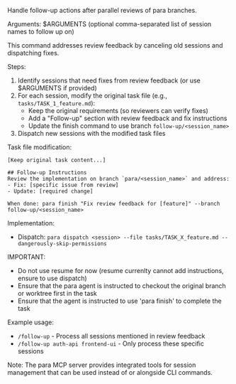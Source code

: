 Handle follow-up actions after parallel reviews of para branches.

Arguments: $ARGUMENTS (optional comma-separated list of session names to follow up on)

This command addresses review feedback by canceling old sessions and dispatching fixes.

Steps:
1. Identify sessions that need fixes from review feedback (or use $ARGUMENTS if provided)
2. For each session, modify the original task file (e.g., `tasks/TASK_1_feature.md`):
   - Keep the original requirements (so reviewers can verify fixes)
   - Add a "Follow-up" section with review feedback and fix instructions
   - Update the finish command to use branch `follow-up/<session_name>`
3. Dispatch new sessions with the modified task files

Task file modification:
```
[Keep original task content...]

## Follow-up Instructions
Review the implementation on branch `para/<session_name>` and address:
- Fix: [specific issue from review]
- Update: [required change]

When done: para finish "Fix review feedback for [feature]" --branch follow-up/<session_name>
```

Implementation:
- Dispatch: `para dispatch <session> --file tasks/TASK_X_feature.md --dangerously-skip-permissions`

IMPORTANT:
- Do not use resume for now (resume currenlty cannot add instructions, ensure to use dispatch)
- Ensure that the para agent is instructed to checkout the original branch or worktree first in the task
- Ensure that the agent is instructed to use 'para finish' to complete the task
  
Example usage:
- `/follow-up` - Process all sessions mentioned in review feedback
- `/follow-up auth-api frontend-ui` - Only process these specific sessions

Note: The para MCP server provides integrated tools for session management that can be used instead of or alongside CLI commands.
